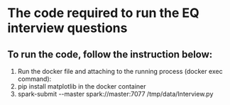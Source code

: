 # The code required to run the EQ interview questions

## To run the code, follow the instruction below:

1) Run the docker file and attaching to the running process (docker exec command):
2) pip install matplotlib in the docker container
3) spark-submit --master spark://master:7077 /tmp/data/Interview.py
